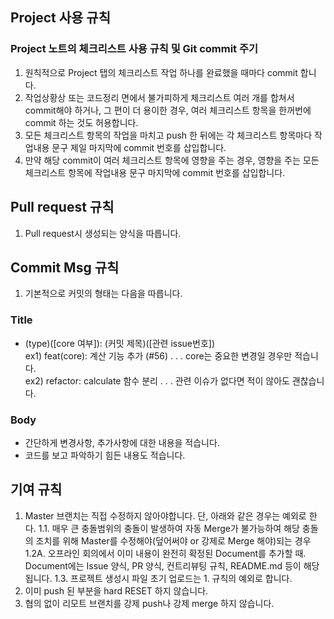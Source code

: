 ## Project 사용 규칙 ##
### Project 노트의 체크리스트 사용 규칙 및 Git commit 주기 ###
1. 원칙적으로 Project 탭의 체크리스트 작업 하나를 완료했을 때마다 commit 합니다.
2. 작업상황상 또는 코드정리 면에서 불가피하게 체크리스트 여러 개를 합쳐서 commit해야 하거나, 그 편이 더 용이한 경우, 여러 체크리스트 항목을 한꺼번에 commit 하는 것도 허용합니다.
3. 모든 체크리스트 항목의 작업을 마치고 push 한 뒤에는 각 체크리스트 항목마다 작업내용 문구 제일 마지막에 commit 번호를 삽입합니다.
4. 만약 해당 commit이 여러 체크리스트 항목에 영향을 주는 경우, 영향을 주는 모든 체크리스트 항목에 작업내용 문구 마지막에 commit 번호를 삽입합니다.

## Pull request 규칙 ##
1. Pull request시 생성되는 양식을 따릅니다.

## Commit Msg 규칙 ##
1. 기본적으로 커밋의 형태는 다음을 따릅니다.
### Title
 - (type)([core 여부]): (커밋 제목)([관련 issue번호]) </br>
 ex1) feat(core): 계산 기능 추가 (#56) . . . core는 중요한 변경일 경우만 적습니다. </br>
 ex2) refactor: calculate 함수 분리 . . . 관련 이슈가 없다면 적이 않아도 괜찮습니다.
### Body
 - 간단하게 변경사항, 추가사항에 대한 내용을 적습니다.
 - 코드를 보고 파악하기 힘든 내용도 적습니다.

## 기여 규칙 ##
1. Master 브랜치는 직접 수정하지 않아야합니다. 단, 아래와 같은 경우는 예외로 한다.
1.1. 매우 큰 충돌범위의 충돌이 발생하여 자동 Merge가 불가능하여 해당 충돌의 조치를 위해 Master를 수정해야(덮어써야 or 강제로 Merge 해야)되는 경우
1.2A. 오프라인 회의에서 이미 내용이 완전히 확정된 Document를 추가할 때. Document에는 Issue 양식, PR 양식, 컨트리뷰팅 규칙, README.md 등이 해당됩니다.
1.3. 프로젝트 생성시 파일 초기 업로드는 1. 규칙의 예외로 합니다.
2. 이미 push 된 부분을 hard RESET 하지 않습니다.
3. 협의 없이 리모트 브랜치를 강제 push나 강제 merge 하지 않습니다.
